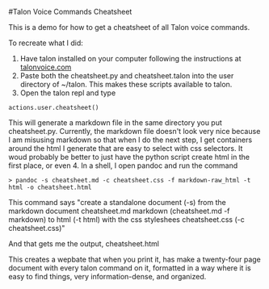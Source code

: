 #Talon Voice Commands Cheatsheet

This is a demo for how to get a cheatsheet of all Talon voice commands.  

To recreate what I did: 

1. Have talon installed on your computer following the instructions at [talonvoice.com](https://talonvoice.com/docs/index.html#getting-started)
2. Paste both the cheatsheet.py and cheatsheet.talon  into the user directory of ~/talon.  This makes these scripts available to talon. 
3. Open the talon repl and type 

```
actions.user.cheatsheet()
```

This will generate a markdown file in the same directory you put cheatsheet.py.  Currently, the markdown file doesn't look very nice because I am misusing markdown so that when I do the next step, I get containers around the html I generate that are easy to select with css selectors.  It woud probably be better to just have the python script create html in the first place, or even 
4.  In a shell, I open pandoc and run the command 

```
> pandoc -s cheatsheet.md -c cheatsheet.css -f markdown-raw_html -t html -o cheatsheet.html
```

This command says "create a standalone document (-s) from the markdown document cheatsheet.md  markdown (cheatsheet.md -f markdown) to html (-t html) with the css styleshees cheatsheet.css (-c cheatsheet.css)"

And that gets me the output, cheatsheet.html

This creates a wepbate that when you print it, has make a twenty-four page document with every talon command on it, formatted in a way where it is easy to find things, very information-dense, and organized.  